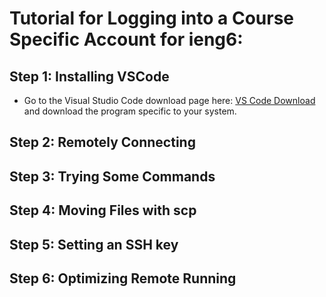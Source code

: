 # Tutorial for Logging into a Course Specific Account for ieng6:

## Step 1: Installing VSCode

* Go to the Visual Studio Code download page here: [VS Code Download](https://code.visualstudio.com/) and download the program specific to your system. 

## Step 2: Remotely Connecting

## Step 3: Trying Some Commands

## Step 4: Moving Files with scp

## Step 5: Setting an SSH key

## Step 6: Optimizing Remote Running

